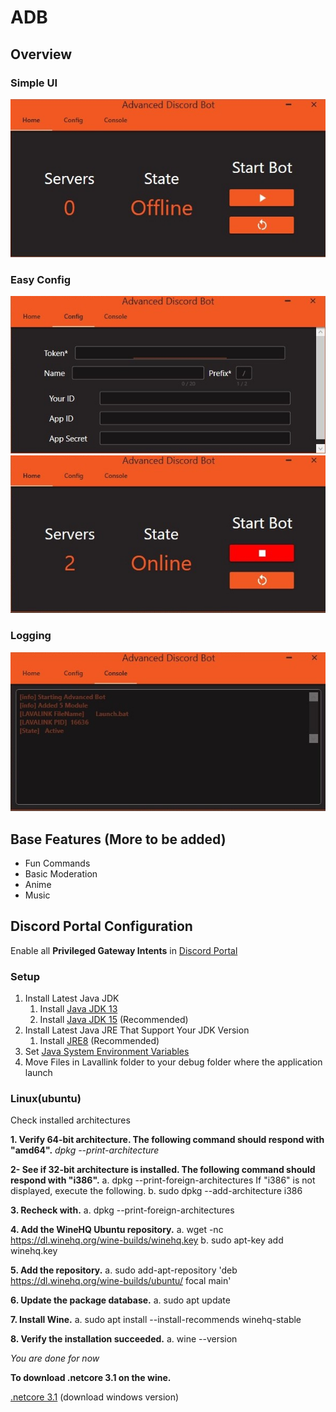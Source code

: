 # ADB

## Overview

### Simple UI

![pic1](docs/adb1.jpg)

### Easy Config

![pic2](docs/adb2.jpg)
![pic3](docs/adb3.jpg)

### Logging

![pic4](docs/adb4.jpg)

## Base Features (More to be added)

- Fun Commands
- Basic Moderation
- Anime
- Music

## Discord Portal Configuration

Enable all **Privileged Gateway Intents** in [Discord Portal](https://discord.com/developers/applications/)

### Setup

1. Install Latest Java JDK
   1. Install [Java JDK 13](https://www.oracle.com/java/technologies/javase-jdk13-downloads.html)
   2. Install [Java JDK 15](https://www.oracle.com/java/technologies/javase-jdk15-downloads.html) (Recommended)
2. Install Latest Java JRE That Support Your JDK Version
   1. Install [JRE8](https://www.oracle.com/java/technologies/javase-jre8-downloads.html) (Recommended)
3. Set [Java System Environment Variables](https://confluence.atlassian.com/doc/setting-the-java_home-variable-in-windows-8895.html)
4. Move Files in Lavallink folder to your debug folder where the application launch

### Linux(ubuntu)

Check installed architectures

**1. Verify 64-bit architecture. The following command should respond with "amd64".**
_dpkg --print-architecture_

**2- See if 32-bit architecture is installed. The following command should respond with "i386".**
a. dpkg --print-foreign-architectures
If "i386" is not displayed, execute the following.
b. sudo dpkg --add-architecture i386

**3. Recheck with.**
a. dpkg --print-foreign-architectures

**4. Add the WineHQ Ubuntu repository.**
a. wget -nc https://dl.winehq.org/wine-builds/winehq.key
b. sudo apt-key add winehq.key

**5. Add the repository.**
a. sudo add-apt-repository 'deb https://dl.winehq.org/wine-builds/ubuntu/ focal main'

**6. Update the package database.**
a. sudo apt update

**7. Install Wine.**
a. sudo apt install --install-recommends winehq-stable

**8. Verify the installation succeeded.**
a. wine --version

_You are done for now_

**To download .netcore 3.1 on the wine.**

[.netcore 3.1](https://dotnet.microsoft.com/download/dotnet-core/3.1) (download windows version)
